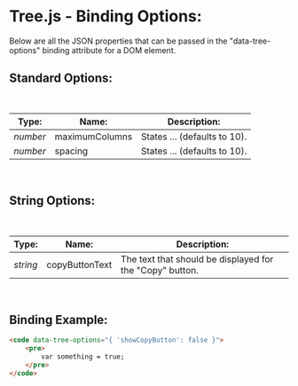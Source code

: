 # Tree.js - Binding Options:

Below are all the JSON properties that can be passed in the "data-tree-options" binding attribute for a DOM element.


## Standard Options:
<br/>

| Type: | Name: | Description: |
| --- | --- | --- |
| *number* | maximumColumns | States ... (defaults to 10). |
| *number* | spacing | States ... (defaults to 10). |

<br/>


## String Options:
<br/>

| Type: | Name: | Description: |
| --- | --- | --- |
| *string* | copyButtonText | The text that should be displayed for the "Copy" button. |

<br/>


## Binding Example:

```markdown
<code data-tree-options="{ 'showCopyButton': false }">
    <pre>
        var something = true;
    </pre>
</code>
```